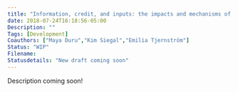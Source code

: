 ```yaml
---
title: "Information, credit, and inputs: the impacts and mechanisms of a program to raise smallholder productivity"
date: 2018-07-24T16:18:56-05:00
Description: ""
Tags: [Development]
Coauthors: ["Maya Duru","Kim Siegal","Emilia Tjernström"]
Status: "WIP"
Filename: 
Statusdetails: "New draft coming soon"
---
```


Description coming soon!
